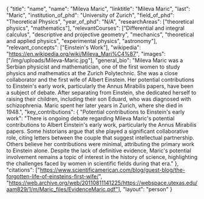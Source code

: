 {
  "title": "name",
  "name": "Mileva Maric",
  "linktitle": "Mileva Maric",
  "last": "Maric",
  "institution_of_phd": "University of Zurich",
  "field_of_phd": "Theoretical Physics",
  "year_of_phd": "N/A",
  "researchAreas": ["theoretical physics", "mathematics"],
  "relevantCourses": ["Differential and integral calculus", "descriptive and projective geometry", "mechanics", "theoretical and applied physics", "experimental physics", "astronomy"],
  "relevant_concepts": ["Einstein's Work"],
  "wikipedia": "https://en.wikipedia.org/wiki/Mileva_Mari%C4%87",
  "images": ["/img/uploads/Mileva-Maric.jpg"],
  "general_bio": "Mileva Maric was a Serbian physicist and mathematician, one of the first women to study physics and mathematics at the Zurich Polytechnic. She was a close collaborator and the first wife of Albert Einstein. Her potential contributions to Einstein's early work, particularly the Annus Mirabilis papers, have been a subject of debate. After separating from Einstein, she dedicated herself to raising their children, including their son Eduard, who was diagnosed with schizophrenia. Maric spent her later years in Zurich, where she died in 1948.",
  "key_contributions": {
    "Potential contributions to Einstein's early work": "There is ongoing debate regarding Mileva Maric's potential contributions to Albert Einstein's early work, particularly the Annus Mirabilis papers. Some historians argue that she played a significant collaborative role, citing letters between the couple that suggest intellectual partnership. Others believe her contributions were minimal, attributing the primary work to Einstein alone. Despite the lack of definitive evidence, Maric's potential involvement remains a topic of interest in the history of science, highlighting the challenges faced by women in scientific fields during that era."
  },
  "citations": ["https://www.scientificamerican.com/blog/guest-blog/the-forgotten-life-of-einsteins-first-wife/", "https://web.archive.org/web/20110811141225/https://webspace.utexas.edu/aam829/1/m/Maric_files/EvidenceMaric.pdf"],
  "layout": "person"
}
